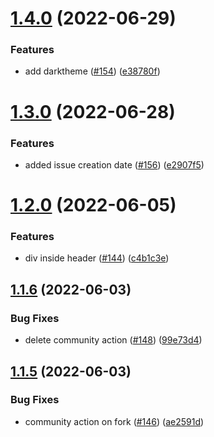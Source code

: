 # [1.4.0](https://github.com/EddieHubCommunity/good-first-issue-finder/compare/v1.3.0...v1.4.0) (2022-06-29)


### Features

* add darktheme ([#154](https://github.com/EddieHubCommunity/good-first-issue-finder/issues/154)) ([e38780f](https://github.com/EddieHubCommunity/good-first-issue-finder/commit/e38780f2ae0eaf668c62aae136b738be7214248d))



# [1.3.0](https://github.com/EddieHubCommunity/good-first-issue-finder/compare/v1.2.0...v1.3.0) (2022-06-28)


### Features

* added issue creation date ([#156](https://github.com/EddieHubCommunity/good-first-issue-finder/issues/156)) ([e2907f5](https://github.com/EddieHubCommunity/good-first-issue-finder/commit/e2907f50db909d21c8a2546cafbf93692101afb8))



# [1.2.0](https://github.com/EddieHubCommunity/good-first-issue-finder/compare/v1.1.6...v1.2.0) (2022-06-05)


### Features

* div inside header ([#144](https://github.com/EddieHubCommunity/good-first-issue-finder/issues/144)) ([c4b1c3e](https://github.com/EddieHubCommunity/good-first-issue-finder/commit/c4b1c3e1cf7cbcc5689696264855e5dce8c85f98))



## [1.1.6](https://github.com/EddieHubCommunity/good-first-issue-finder/compare/v1.1.5...v1.1.6) (2022-06-03)


### Bug Fixes

* delete community action ([#148](https://github.com/EddieHubCommunity/good-first-issue-finder/issues/148)) ([99e73d4](https://github.com/EddieHubCommunity/good-first-issue-finder/commit/99e73d467052b4e5f67bb04261b5c8be72f66486))



## [1.1.5](https://github.com/EddieHubCommunity/good-first-issue-finder/compare/v1.1.4...v1.1.5) (2022-06-03)


### Bug Fixes

* community action on fork ([#146](https://github.com/EddieHubCommunity/good-first-issue-finder/issues/146)) ([ae2591d](https://github.com/EddieHubCommunity/good-first-issue-finder/commit/ae2591d5f91aaf3425b4a5a5aa99cac3b673dd38))



